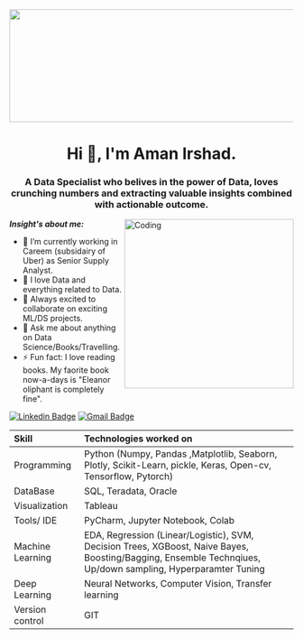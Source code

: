 <img src="https://drive.google.com/file/d/1onBQePas7asNzIPju6hZYMXpUUbteD2L/view?usp=share_link" width="840" height="200" allow="autoplay">
<h1 align="center">Hi 👋, I'm Aman Irshad.</h1>
<h3 align="center">A Data Specialist who belives in the power of Data, loves crunching numbers and extracting valuable insights combined with actionable outcome.</h3>
<img align="right" alt="Coding" width="300" src="https://cdn.dribbble.com/users/2646423/screenshots/5507196/computer.gif">

***Insight's about me:*** 

- 🔭 I’m currently working in Careem (subsidairy of Uber) as Senior Supply Analyst.  
- 🌱 I love Data and everything related to Data.
- 👯 Always excited to collaborate on exciting ML/DS projects.
- 💬 Ask me about anything on Data Science/Books/Travelling.
- ⚡ Fun fact: I love reading books. My faorite book now-a-days is "Eleanor oliphant is completely fine".

[![Linkedin Badge](https://img.shields.io/badge/-LinkedIn-blue?style=flat-square&logo=Linkedin&logoColor=white&link=https://www.linkedin.com/in/amanirshad15/)](https://www.linkedin.com/in/amanirshad15/)
[![Gmail Badge](https://img.shields.io/badge/-Gmail-c14438?style=flat-square&logo=Gmail&logoColor=white&link=mailto:amanirshad1@gmail.com)](mailto:amanirshad1@gmail.com)


| Skill | Technologies worked on | 
|:--|:------------|
| Programming | Python (Numpy, Pandas ,Matplotlib, Seaborn, Plotly, Scikit-Learn, pickle, Keras, Open-cv, Tensorflow, Pytorch) |
| DataBase | SQL, Teradata, Oracle |
| Visualization | Tableau |
| Tools/ IDE | PyCharm, Jupyter Notebook, Colab |
| Machine Learning | EDA, Regression (Linear/Logistic), SVM, Decision Trees, XGBoost, Naive Bayes, Boosting/Bagging, Ensemble Technqiues, Up/down sampling, Hyperparamter Tuning |
| Deep Learning | Neural Networks, Computer Vision, Transfer learning |
| Version control | GIT |
